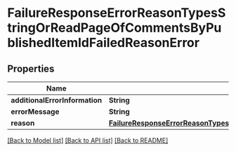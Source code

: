 # FailureResponseErrorReasonTypesStringOrReadPageOfCommentsByPublishedItemIdFailedReasonError

## Properties
Name | Type | Description | Notes
------------ | ------------- | ------------- | -------------
**additionalErrorInformation** | **String** |  | [optional] 
**errorMessage** | **String** |  | [optional] 
**reason** | [**FailureResponseErrorReasonTypesStringOrReadPageOfCommentsByPublishedItemIdFailedReasonErrorReason**](FailureResponseErrorReasonTypesStringOrReadPageOfCommentsByPublishedItemIdFailedReasonErrorReason.md) |  | 

[[Back to Model list]](../README.md#documentation-for-models) [[Back to API list]](../README.md#documentation-for-api-endpoints) [[Back to README]](../README.md)


